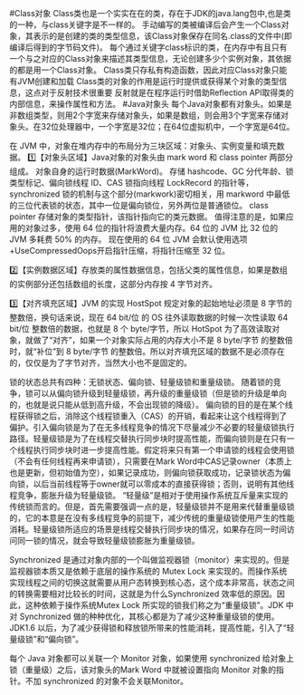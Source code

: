 #Class对象
Class类也是一个实实在在的类，存在于JDK的java.lang包中,也是类的一种，与class关键字是不一样的。
手动编写的类被编译后会产生一个Class对象，其表示的是创建的类的类型信息，该Class对象保存在同名.class的文件中(即编译后得到的字节码文件)。
每个通过关键字class标识的类，在内存中有且只有一个与之对应的Class对象来描述其类型信息，无论创建多少个实例对象，其依据的都是用一个Class对象。
Class类只存私有构造函数，因此对应Class对象只能有JVM创建和加载
Class类的对象的作用是运行时提供或获得某个对象的类型信息，这点对于反射技术很重要
反射就是在程序运行时借助Reflection API取得类的内部信息，来操作属性和方法。
#Java对象头
每个Java对象都有对象头。如果是⾮数组类型，则⽤2个字宽来存储对象头，如果是数组，则会⽤3个字宽来存储对象头。在32位处理器中，⼀个字宽是32位；在64位虚拟机中，⼀个字宽是64位。

在 JVM 中，对象在堆内存中的布局分为三块区域：对象头、实例变量和填充数据。
1️⃣【对象头区域】Java对象的对象头由 mark word 和 class pointer 两部分组成。
对象自身的运行时数据(MarkWord)。
存储 hashcode、GC 分代年龄、锁类型标记、偏向锁线程 ID、CAS 锁指向线程 LockRecord 的指针等，synchronized 锁的机制与这个部分(markwork)密切相关，用 markword 中最低的三位代表锁的状态，其中一位是偏向锁位，另外两位是普通锁位。
class pointer 存储对象的类型指针，该指针指向它的类元数据。
值得注意的是，如果应用的对象过多，使用 64 位的指针将浪费大量内存。64 位的 JVM 比 32 位的 JVM 多耗费 50% 的内存。
现在使用的 64 位 JVM 会默认使用选项+UseCompressedOops开启指针压缩，将指针压缩至 32 位。

2️⃣【实例数据区域】存放类的属性数据信息，包括父类的属性信息，如果是数组的实例部分还包括数组的长度，这部分内存按 4 字节对齐。

3️⃣【对齐填充区域】JVM 的实现 HostSpot 规定对象的起始地址必须是 8 字节的整数倍，换句话来说，现在 64 bit/位 的 OS 往外读取数据的时候一次性读取 64 bit/位 整数倍的数据，也就是 8 个 byte/字节，所以 HotSpot 为了高效读取对象，就做了“对齐”，如果一个对象实际占用的内存大小不是 8 byte/字节 的整数倍时，就“补位”到 8 byte/字节 的整数倍。所以对齐填充区域的数据不是必须存在的，仅仅是为了字节对齐，当然大小也不是固定的。


锁的状态总共有四种：无锁状态、偏向锁、轻量级锁和重量级锁。
随着锁的竞争，锁可以从偏向锁升级到轻量级锁，再升级的重量级锁（但是锁的升级是单向的，也就是说只能从低到高升级，不会出现锁的降级）。
偏向锁的目的是在某个线程获得锁之后，消除这个线程锁重入（CAS）的开销，看起来让这个线程得到了偏护。引入偏向锁是为了在无多线程竞争的情况下尽量减少不必要的轻量级锁执行路径。轻量级锁是为了在线程交替执行同步块时提高性能，而偏向锁则是在只有一个线程执行同步块时进一步提高性能。假定将来只有第一个申请锁的线程会使用锁（不会有任何线程再来申请锁），只需要在Mark Word中CAS记录owner（本质上也是更新，但初始值为空），如果记录成功，则偏向锁获取成功，记录锁状态为偏向锁，以后当前线程等于owner就可以零成本的直接获得锁；否则，说明有其他线程竞争，膨胀升级为轻量级锁。
“轻量级”是相对于使用操作系统互斥量来实现的传统锁而言的。但是，首先需要强调一点的是，轻量级锁并不是用来代替重量级锁的，它的本意是在没有多线程竞争的前提下，减少传统的重量级锁使用产生的性能消耗。轻量级锁所适应的场景是线程交替执行同步块的情况，如果存在同一时间访问同一锁的情况，就会导致轻量级锁膨胀为重量级锁。

 

Synchronized 是通过对象内部的一个叫做监视器锁（monitor）来实现的。但是监视器锁本质又是依赖于底层的操作系统的 Mutex Lock 来实现的。而操作系统实现线程之间的切换这就需要从用户态转换到核心态，这个成本非常高，状态之间的转换需要相对比较长的时间，这就是为什么Synchronized 效率低的原因。因此，这种依赖于操作系统Mutex Lock 所实现的锁我们称之为“重量级锁”。JDK 中对 Synchronized 做的种种优化，其核心都是为了减少这种重量级锁的使用。JDK1.6 以后，为了减少获得锁和释放锁所带来的性能消耗，提高性能，引入了“轻量级锁”和“偏向锁”。

每个 Java 对象都可以关联一个 Monitor 对象，如果使用 synchronized 给对象上锁（重量级）之后，该对象头的Mark Word 中就被设置指向 Monitor 对象的指针。不加 synchronized 的对象不会关联Monitor。

